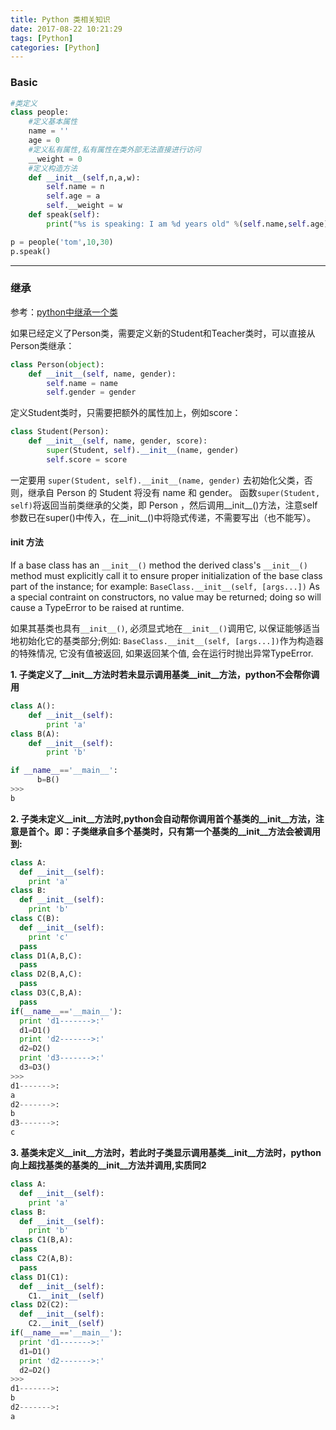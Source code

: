 ```yaml
---
title: Python 类相关知识
date: 2017-08-22 10:21:29
tags: [Python]
categories: [Python]
---
```


### Basic

```Python
#类定义 
class people: 
    #定义基本属性 
    name = '' 
    age = 0
    #定义私有属性,私有属性在类外部无法直接进行访问 
    __weight = 0
    #定义构造方法 
    def __init__(self,n,a,w): 
        self.name = n 
        self.age = a 
        self.__weight = w 
    def speak(self): 
        print("%s is speaking: I am %d years old" %(self.name,self.age)) 

p = people('tom',10,30) 
p.speak()
```



---

### 继承

参考：[python中继承一个类](http://blog.csdn.net/goodluckac/article/details/53100957)

如果已经定义了Person类，需要定义新的Student和Teacher类时，可以直接从Person类继承：

```Python
class Person(object):
    def __init__(self, name, gender):
        self.name = name
        self.gender = gender
```

定义Student类时，只需要把额外的属性加上，例如score：

```Python
class Student(Person):
    def __init__(self, name, gender, score):
        super(Student, self).__init__(name, gender)
        self.score = score
```
一定要用 `super(Student, self).__init__(name, gender)` 去初始化父类，否则，继承自 Person 的 Student 将没有 name 和 gender。
函数`super(Student, self)`将返回当前类继承的父类，即 Person ，然后调用__init__()方法，注意self参数已在super()中传入，在__init__()中将隐式传递，不需要写出（也不能写）。

#### __init__ 方法

If a base class has an `__init__()` method the derived class's `__init__()` method must explicitly call it to ensure proper initialization of the base class part of the instance; for example: `BaseClass.__init__(self, [args...])`
As a special contraint on constructors, no value may be returned; doing so will cause a TypeError to be raised at runtime.

如果其基类也具有`__init__()`, 必须显式地在`__init__()`调用它, 以保证能够适当地初始化它的基类部分;例如: `BaseClass.__init__(self, [args...])`作为构造器的特殊情况, 它没有值被返回, 如果返回某个值, 会在运行时抛出异常TypeError.

**1. 子类定义了__init__方法时若未显示调用基类__init__方法，python不会帮你调用**

```Python
class A():
    def __init__(self):
        print 'a'
class B(A):
    def __init__(self):
        print 'b'

if __name__=='__main__':
      b=B()
>>> 
b
```

**2. 子类未定义__init__方法时,python会自动帮你调用首个基类的__init__方法，注意是首个。即：子类继承自多个基类时，只有第一个基类的__init__方法会被调用到:**

```Python
class A:
  def __init__(self):
    print 'a'
class B:
  def __init__(self):
    print 'b'
class C(B):
  def __init__(self):
    print 'c'
  pass
class D1(A,B,C):
  pass
class D2(B,A,C):
  pass
class D3(C,B,A):
  pass
if(__name__=='__main__'):
  print 'd1------->:'
  d1=D1()
  print 'd2------->:'
  d2=D2()
  print 'd3------->:'
  d3=D3()
>>> 
d1------->:
a
d2------->:
b
d3------->:
c
```

**3. 基类未定义__init__方法时，若此时子类显示调用基类__init__方法时，python向上超找基类的基类的__init__方法并调用,实质同2**

```Python
class A:
  def __init__(self):
    print 'a'
class B:
  def __init__(self):
    print 'b'
class C1(B,A):
  pass
class C2(A,B):
  pass
class D1(C1):
  def __init__(self):
    C1.__init__(self)
class D2(C2):
  def __init__(self):
    C2.__init__(self)
if(__name__=='__main__'):
  print 'd1------->:'
  d1=D1()
  print 'd2------->:'
  d2=D2()
>>> 
d1------->:
b
d2------->:
a
```

